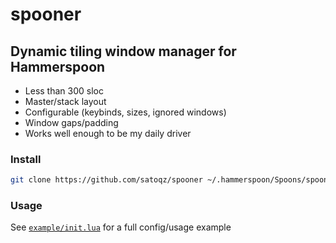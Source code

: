 # spooner

## Dynamic tiling window manager for Hammerspoon
- Less than 300 sloc
- Master/stack layout
- Configurable (keybinds, sizes, ignored windows)
- Window gaps/padding
- Works well enough to be my daily driver

### Install
```sh
git clone https://github.com/satoqz/spooner ~/.hammerspoon/Spoons/spooner.spoon
```

### Usage
See [`example/init.lua`](https://github.com/satoqz/spooner/blob/main/example/init.lua) for a full config/usage example
